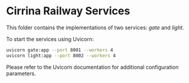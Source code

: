 # Cirrina Railway Services

This folder contains the implementations of two services: _gate_ and _light_.

To start the services using Uvicorn:

```bash
uvicorn gate:app --port 8001 --workers 4
uvicorn light:app --port 8002 --workers 4
```

Please refer to the Uvicorn documentation for additional configuration parameters.
